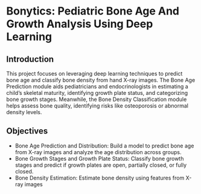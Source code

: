 <h1>Bonytics:  Pediatric Bone Age And Growth Analysis Using Deep Learning</h1>
<h2>Introduction</h2>
<p>This project focuses on leveraging deep learning techniques to predict bone age and classify bone density from hand X-ray images. 
The Bone Age Prediction module aids pediatricians and endocrinologists in estimating a child’s skeletal maturity, identifying growth plate status, and categorizing bone growth stages. 
Meanwhile, the Bone Density Classification module helps assess bone quality, identifying risks like osteoporosis or abnormal density levels.
</p>
<h2>Objectives</h2>
<ul>
<li>Bone Age Prediction and Distribution: Build a model to predict bone age from X-ray images and analyze the age distribution across groups.</li>
<li>Bone Growth Stages and Growth Plate Status: Classify bone growth stages and predict if growth plates are open, partially closed, or fully closed.</li>
<li>Bone Density Estimation: Estimate bone density using features from X-ray images</li>
</ul>
